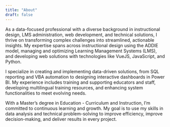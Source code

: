 ```yaml
---
title: "About"
draft: false
---
```


As a data-focused professional with a diverse background in instructional design, LMS administration, web development, and technical solutions, I thrive on transforming complex challenges into streamlined, actionable insights. My expertise spans across instructional design using the ADDIE model, managing and optimizing Learning Management Systems (LMS), and developing web solutions with technologies like VueJS, JavaScript, and Python.

I specialize in creating and implementing data-driven solutions, from SQL reporting and VBA automation to designing interactive dashboards in Power BI. My experience includes training and supporting educators and staff, developing multilingual training resources, and enhancing system functionalities to meet evolving needs.

With a Master’s degree in Education - Curriculum and Instruction, I’m committed to continuous learning and growth. My goal is to use my skills in data analysis and technical problem-solving to improve efficiency, improve decision-making, and deliver results in every project.
